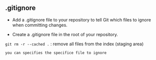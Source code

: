## .gitignore 

- Add a .gitignore file to your repository to tell Git which files to ignore when committing changes.

- Create a .gitignore file in the root of your repository.

`git rm -r --cached .` : remove all files from the index (staging area)

`you can specifies the specifice file to ignore`

